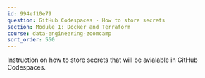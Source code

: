```yaml
---
id: 994ef10e79
question: GitHub Codespaces - How to store secrets
section: Module 1: Docker and Terraform
course: data-engineering-zoomcamp
sort_order: 550
---
```


Instruction on how to store secrets that will be avialable in GitHub  Codespaces.

